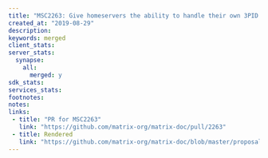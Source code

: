 ```yaml
---
title: "MSC2263: Give homeservers the ability to handle their own 3PID registrations/password resets"
created_at: "2019-08-29"
description:
keywords: merged
client_stats:
server_stats:
  synapse:
    all:
      merged: y
sdk_stats:
services_stats:
footnotes:
notes:
links:
 - title: "PR for MSC2263"
   link: "https://github.com/matrix-org/matrix-doc/pull/2263"
 - title: Rendered
   link: "https://github.com/matrix-org/matrix-doc/blob/master/proposals/2263-homeserver-pw-resets.md"
---
```

